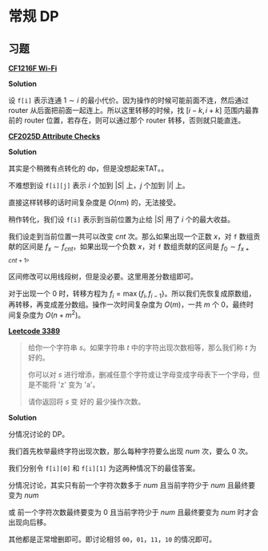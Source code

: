 # 常规 DP

## 习题

[**CF1216F Wi-Fi**](https://codeforces.com/contest/1216/problem/F)

**Solution**

设 `f[i]` 表示连通 $1 \sim i$ 的最小代价。因为操作的时候可能前面不连，然后通过 router 从后面把前面一起连上。所以这里转移的时候，找 $[i - k, i + k]$ 范围内最靠前的 router 位置，若存在，则可以通过那个 router 转移，否则就只能直连。

[**CF2025D Attribute Checks**](https://codeforces.com/contest/2025/problem/D)

**Solution**

其实是个稍微有点转化的 dp，但是没想起来TAT。。

不难想到设 `f[i][j]` 表示 $i$ 个加到 $|S|$ 上，$j$ 个加到 $|I|$ 上。

直接这样转移的话时间复杂度是 $O(nm)$ 的，无法接受。

稍作转化，我们设 `f[i]` 表示到当前位置为止给 $|S|$ 用了 $i$ 个的最大收益。

我们设走到当前位置一共可以改变 $cnt$ 次。那么如果出现一个正数 $x$，对 `f` 数组贡献的区间是 $f_x \sim f_{cnt}$，如果出现一个负数 $x$，对 `f` 数组贡献的区间是 $f_0 \sim f_{x + cnt + 1}$。

区间修改可以用线段树，但是没必要。这里用差分数组即可。

对于出现一个 $0$ 时，转移方程为 $f_i = \max\{f_i, f_{i - 1}\}$。所以我们先恢复成原数组，再转移，再变成差分数组。操作一次时间复杂度为 $O(m)$，一共 $m$ 个 $0$，最终时间复杂度为 $O(n + m^2)$。

[**Leetcode 3389**](https://leetcode.cn/contest/weekly-contest-428/problems/minimum-operations-to-make-character-frequencies-equal/description/)

> 给你一个字符串 $s$。如果字符串 $t$ 中的字符出现次数相等，那么我们称 $t$ 为 好的。
> 
> 你可以对 $s$ 进行增添，删减任意个字符或让字母变成字母表下一个字母，但是不能将 'z' 变为 'a'。
> 
> 请你返回将 $s$ 变 好的 最少操作次数。

**Solution**

分情况讨论的 DP。

我们首先枚举最终字符出现次数，那么每种字符要么出现 $num$ 次，要么 $0$ 次。

我们分别令 `f[i][0]` 和 `f[i][1]` 为这两种情况下的最佳答案。

分情况讨论，其实只有前一个字符次数多于 $num$ 且当前字符少于 $num$ 且最终要变为 $num$

或 前一个字符次数最终要变为 $0$ 且当前字符少于 $num$ 且最终要变为 $num$ 时才会出现向后移。

其他都是正常增删即可。即讨论相邻 `00`，`01`，`11`，`10` 的情况即可。


